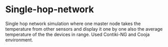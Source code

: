# Single-hop-network
Single hop network simulation where one master node takes the temperature from other sensors and display it one by one also the average temperature of the the devices in range.
Used Contiki-NG and Cooja environment.

